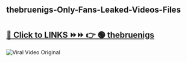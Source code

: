 
 ## thebruenigs-Only-Fans-Leaked-Videos-Files

# <h2><a href="https://mediaupload.pro?thebruenigs">🔗 Click to LINKS ⏩⏩ 👉 🟢 thebruenigs </a></h2>

<a href="https://mediaupload.pro?thebruenigs" rel="nofollow" data-target="animated-image.originalLink"><img src="https://i.ibb.co.com/xMMVF88/686577567.gif" alt="Viral Video Original" style="max-width: 100%; display: inline-block;" data-target="animated-image.originalImage"></a>